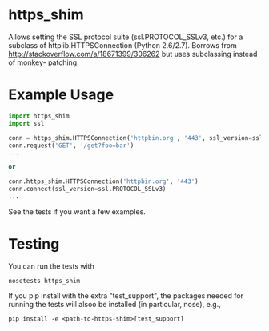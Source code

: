 https_shim
==========

Allows setting the SSL protocol suite (ssl.PROTOCOL_SSLv3, etc.) for a 
subclass of httplib.HTTPSConnection (Python 2.6/2.7). Borrows from 
http://stackoverflow.com/a/18671399/306262 but uses subclassing instead of monkey-
patching.

Example Usage
=============
```python
import https_shim
import ssl

conn = https_shim.HTTPSConnection('httpbin.org', '443', ssl_version=ssl.PROTOCOL_SSLv3)
conn.request('GET', '/get?foo=bar')
...

or

conn.https_shim.HTTPSConnection('httpbin.org', '443')
conn.connect(ssl_version=ssl.PROTOCOL_SSLv3)
...

```

See the tests if you want a few examples.

Testing
=======
You can run the tests with 

    nosetests https_shim

If you pip install with the extra "test_support", the packages needed for running the tests will
alsoo be installed (in particular, nose), e.g.,

    pip install -e <path-to-https-shim>[test_support]


